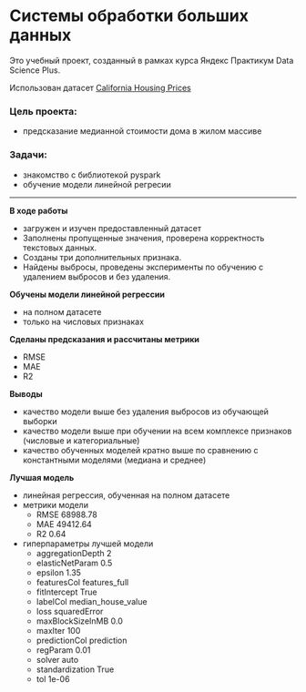# Системы обработки больших данных

Это учебный проект, созданный в рамках курса Яндекс Практикум Data Science Plus.

Использован датасет [California Housing Prices](https://www.kaggle.com/code/bhavinmoriya/introduction-to-pyspark/input)

### Цель проекта:
- предсказание медианной стоимости дома в жилом массиве 

### Задачи:
- знакомство с библиотекой pyspark
- обучение модели линейной регресии

---

**В ходе работы**
- загружен и изучен предоставленный датасет
- Заполнены пропущенные значения, проверена корректность текстовых данных.
- Созданы три дополнительных признака.
- Найдены выбросы, проведены эксперименты по обучению с удалением выбросов и без удаления.

**Обучены модели линейной регрессии**
- на полном датасете
- только на числовых признаках

**Сделаны предсказания и рассчитаны метрики**
- RMSE
- MAE
- R2

**Выводы**
- качество модели выше без удаления выбросов из обучающей выборки
- качество модели выше при обучении на всем комплексе признаков (числовые и категориальные)
- качество обученных моделей кратно выше по сравнению с константными моделями (медиана и среднее)

**Лучшая модель**
- линейная регрессия, обученная на полном датасете
- метрики модели
    - RMSE       68988.78
    - MAE        49412.64
    - R2         0.64
- гиперпараметры лучшей модели
    - aggregationDepth     2
    - elasticNetParam      0.5
    - epsilon              1.35
    - featuresCol          features_full
    - fitIntercept         True
    - labelCol             median_house_value
    - loss                 squaredError
    - maxBlockSizeInMB     0.0
    - maxIter              100
    - predictionCol        prediction
    - regParam             0.01
    - solver               auto
    - standardization      True
    - tol                  1e-06
